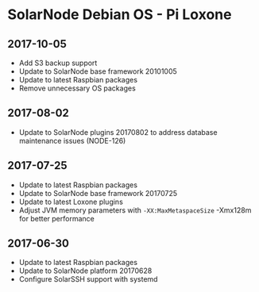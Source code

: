 # SolarNode Debian OS - Pi Loxone

## 2017-10-05

 * Add S3 backup support
 * Update to SolarNode base framework 20101005
 * Update to latest Raspbian packages
 * Remove unnecessary OS packages


## 2017-08-02

 * Update to SolarNode plugins 20170802 to address database maintenance
   issues (NODE-126)


## 2017-07-25

 * Update to latest Raspbian packages
 * Update to SolarNode base framework 20170725
 * Update to latest Loxone plugins
 * Adjust JVM memory parameters with `-XX:MaxMetaspaceSize` -Xmx128m for
   better performance


## 2017-06-30

 * Update to latest Raspbian packages
 * Update to SolarNode platform 20170628
 * Configure SolarSSH support with systemd

